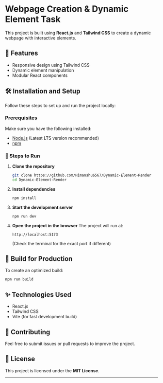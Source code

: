 # Webpage Creation & Dynamic Element Task

This project is built using **React.js** and **Tailwind CSS** to create a dynamic webpage with interactive elements.

## 🚀 Features

- Responsive design using Tailwind CSS
- Dynamic element manipulation
- Modular React components

## 🛠️ Installation and Setup

Follow these steps to set up and run the project locally:

### Prerequisites

Make sure you have the following installed:

- [Node.js](https://nodejs.org/) (Latest LTS version recommended)
- [npm](https://www.npmjs.com/)

### 📌 Steps to Run

1.  **Clone the repository**

    ```sh
    git clone https://github.com/Himanshu6567/Dynamic-Element-Render
    cd Dynamic-Element-Render

    ```

2.  **Install dependencies**

    ```sh
    npm install

    ```

3.  **Start the development server**

    ```sh
    npm run dev

    ```

4.  **Open the project in the browser** The project will run at:

    ```
    http://localhost:5173

    ```

    (Check the terminal for the exact port if different)

## 📌 Build for Production

To create an optimized build:

```sh
npm run build

```

## ✨ Technologies Used

- React.js
- Tailwind CSS
- Vite (for fast development build)

## 🤝 Contributing

Feel free to submit issues or pull requests to improve the project.

## 📄 License

This project is licensed under the **MIT License**.

---
